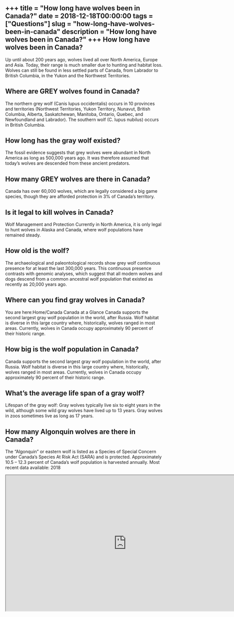 +++
title = "How long have wolves been in Canada?"
date = 2018-12-18T00:00:00
tags = ["Questions"]
slug = "how-long-have-wolves-been-in-canada"
description = "How long have wolves been in Canada?"
+++
How long have wolves been in Canada?
------------------------------------

Up until about 200 years ago, wolves lived all over North America, Europe and Asia. Today, their range is much smaller due to hunting and habitat loss. Wolves can still be found in less settled parts of Canada, from Labrador to British Columbia, in the Yukon and the Northwest Territories.

Where are GREY wolves found in Canada?
--------------------------------------

The northern grey wolf (Canis lupus occidentalis) occurs in 10 provinces and territories (Northwest Territories, Yukon Territory, Nunavut, British Columbia, Alberta, Saskatchewan, Manitoba, Ontario, Quebec, and Newfoundland and Labrador). The southern wolf (C. lupus nubilus) occurs in British Columbia.

How long has the gray wolf existed?
-----------------------------------

The fossil evidence suggests that grey wolves were abundant in North America as long as 500,000 years ago. It was therefore assumed that today’s wolves are descended from these ancient predators.

How many GREY wolves are there in Canada?
-----------------------------------------

Canada has over 60,000 wolves, which are legally considered a big game species, though they are afforded protection in 3% of Canada’s territory.

Is it legal to kill wolves in Canada?
-------------------------------------

Wolf Management and Protection Currently in North America, it is only legal to hunt wolves in Alaska and Canada, where wolf populations have remained steady.

How old is the wolf?
--------------------

The archaeological and paleontological records show grey wolf continuous presence for at least the last 300,000 years. This continuous presence contrasts with genomic analyses, which suggest that all modern wolves and dogs descend from a common ancestral wolf population that existed as recently as 20,000 years ago.

Where can you find gray wolves in Canada?
-----------------------------------------

You are here:Home/Canada Canada at a Glance Canada supports the second largest gray wolf population in the world, after Russia. Wolf habitat is diverse in this large country where, historically, wolves ranged in most areas. Currently, wolves in Canada occupy approximately 90 percent of their historic range.

How big is the wolf population in Canada?
-----------------------------------------

Canada supports the second largest gray wolf population in the world, after Russia. Wolf habitat is diverse in this large country where, historically, wolves ranged in most areas. Currently, wolves in Canada occupy approximately 90 percent of their historic range.

What’s the average life span of a gray wolf?
--------------------------------------------

Lifespan of the gray wolf: Gray wolves typically live six to eight years in the wild, although some wild gray wolves have lived up to 13 years. Gray wolves in zoos sometimes live as long as 17 years.

How many Algonquin wolves are there in Canada?
----------------------------------------------

The “Algonquin” or eastern wolf is listed as a Species of Special Concern under Canada’s Species At Risk Act (SARA) and is protected. Approximately 10.5 – 12.3 percent of Canada’s wolf population is harvested annually. Most recent data available: 2018

<iframe allow="accelerometer; autoplay; clipboard-write; encrypted-media; gyroscope; picture-in-picture" allowfullscreen="" class="__youtube_prefs__  epyt-is-override  no-lazyload" data-no-lazy="1" data-origheight="433" data-origwidth="770" data-skipgform_ajax_framebjll="" height="433" id="_ytid_47741" loading="lazy" src="https://www.youtube.com/embed/XtKUmZ4QqFc?enablejsapi=1&autoplay=0&cc_load_policy=0&cc_lang_pref=&iv_load_policy=1&loop=0&modestbranding=0&rel=1&fs=1&playsinline=0&autohide=2&theme=dark&color=red&controls=1&" title="YouTube player" width="770"></iframe>